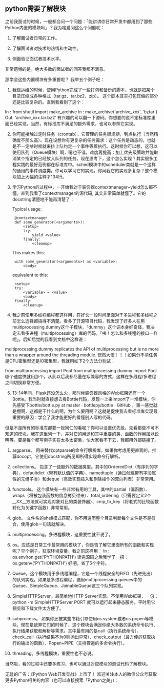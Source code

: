 ## python需要了解模块 
之前我面试的时候，一般都会问一个问题：「能讲讲你日常开发中都用到了那些Python内置的模块吗」？我为啥爱问这么个问题呢：
1. 了解面试者日常的工作。

2. 了解面试者对技术的热情和主动性。

3. 侧面验证面试者技术水平。

非常遗憾的是，绝大多数的面试者的回答我都不满意。

那学会这些内置模块有多重要呢？ 我举五个例子吧：

1. 我做运维的时候，使用Python完成了一些打包和备份的脚本，也就是把某个目录压缩成各种格式（tar.gz、tar.bz2、zip）。 这个脚本其实打包压缩的部分还是比较复杂的。直到我看到了这个：

In : from shutil import make_archive
In : make_archive('archive_xxx', 'bztar')
Out: 'archive_xxx.tar.bz2'
有兴趣的可以翻一下源码。你想要的说不定标准库里面已经实现。当然，有标准库不满足的额外需求，也可以参照它实现。

2. 你可能接触过定时任务（crontab），它管理的任务很规矩，到点执行（当然精确度不那么高）。现在设想你有更复杂的任务需求：这个任务是动态的，也就是不一定啥时候就来排上队约定一个事件等着执行。这时候你可以想，这可以使用队列（Queue模块）啊，嗯也不错。难度再提高：加上优先级策略并能取消某个指定的已经放入队列的任务。现在思考下，这个怎么实现？其实很多工程实践的最好范例都在标准库中。sched模块中的scheduler类就是一个这样的通用的事件调度类。你可以学习它的实现。你问我它的实现多复杂？整个模块加上大幅的注释才134行。

3. 学习Python的过程中，一开始我对于装饰器contextmanager+yield怎么都不懂。直到我看了contextmanager的源代码, 其实非常简单就懂了。它的docstring清楚地不能再清楚了：

    Typical usage:                                                                               
                                                                                                 
        @contextmanager                                                                          
        def some_generator(<arguments>):                                                         
            <setup>                                                                              
            try:                                                                                 
                yield <value>                                                                    
            finally:                                                                             
                <cleanup>                                                                        
                                                                                                 
    This makes this:                                                                             
                                                                                                 
        with some_generator(<arguments>) as <variable>:                                          
            <body>                                                                               
                                                                                                 
    equivalent to this:                                                                          
                                                                                                 
        <setup>                                                                                  
        try:                                                                                     
            <variable> = <value>                                                                 
            <body>                                                                               
        finally:                                                                                 
            <cleanup>                                                                            
                           
4. 我之前使用多线程编程都这样用，在好长一段时间里面对于多进程和多线程之前怎么选择都搞得不清楚。看多了开源项目代码，我发现了好多人在用multiprocessing.dummy这个子模块，「dummy」这个词本身好奇怪，我决定去看多进程（multiprocessing）库的代码。「咦！怎么和多线程的接口一样呢」。后知后觉的我看到文档中这样说：

multiprocessing.dummy replicates the API of multiprocessing but is no more than a wrapper around the threading module.
恍然大悟！！！如果分不清任务是CPU密集型还是IO密集型，我就用如下2个方法分别试：

from multiprocessing import Pool
from multiprocessing.dummy import Pool
哪个速度快就用那个。从此以后我都尽量在写兼容的方式，这样在多线程/多进程之间切换非常方便。

5. 13-14年间，Flask还没怎么火，那时候装饰器风格的Web框架还有一个Bottle。我当时就直接想去看Bottle代码，发现一上来import了一堆模块，你先感受下bottle/bottle.py at master · bottlepy/bottle · GitHub ，第一感觉就是懵啊，这都是干什么的啊，为什么要用啊？这就是促使我去看标准库实现最重要的原因：学会了我才能更好的看懂别人写的代码。

但是不是所有的标准库都要一视同仁的看呢？你可以设置优先级，先看那些不可不知道的模块。我在这里列一下，并对它的用途和其中重要的类、函数的作用加以说明等。要是每个都写例子实在太多太密集，怕大家看不下去，我都用外部链接了。

1. argparse。 用来替代optparse的命令行解析库。如果你考虑用更直观的，推荐docopt，它使用docstring所见即所得实现命令行解析。
2. collections。 包含了一些额外的数据类型。其中的OrderedDict（有序列的字典）、defaultdict（带有默认值的字典）、namedtuple（通过创建带有字段属性的元组子类）和deque（高效实现插入和删除操作的双向列表）非常常用。
3. functools。 这个模块有一些非常有用的工具，其中的partial（偏函数）、wraps（将被包装函数的信息拷贝过来）、total_ordering（只需要定义2个__XX__方法就可实现对象对比的类装饰器）、cmp_to_key（将老式的比较函数转化为关键字函数）非常常用。
4. glob。 文件名的shell模式匹配，你不用遍历整个目录判断每个文件是不是符合，使用glob一句话就解决。
5. multiprocessing。多进程模块，这重要性就不说了。
6. os。应该是日常工作最常用的模块了，你是否了解它里面所有的函数和实现呢？举个例子，获取环境变量，我之前这样用：
In : os.environ.get('PYTHONPATH')
读完源码之后我学了一招：
os.getenv('PYTHONPATH')
好吧，省了5个字符。

7. Queue。这个模块用于多线程编程，它是一个线程安全的FIFO（先进先出）的队列实现。如果是多进程编程，选用multiprocessing.queues中的Queue、SimpleQueue、JoinableQueue这三个队列实现。 
8. SimpleHTTPServer。最简单地HTTP Server实现。不使用Web框架，一句：
python -m SimpleHTTPServer PORT
就可以运行起来静态服务。平时用它预览和下载文件太方便了。
9. subprocess。 如果你还被某些书籍引导使用os.system或者os.popen等模块，现在是放弃它们的时候了，这个模块会满足你绝大多数的系统命令执行、执行结果获取和解析等需求。其中最有用的是call（执行系统命令）、check_call（执行结果不为0则抛出异常）、check_output（最方便的获取执行的输出的函数）、Popen+PIPE（支持管道的多命令执行）。
10. threading。多线程模块，重要性也不必说。

当然啦，看的过程中还要多练习，也可以通过对应模块的测试代码了解模块。

无耻的广告：《Python Web开发实战》上市了！
欢迎关注本人的微信公众号获取更多Python相关的内容（也可以直接搜索「Python之美」）：